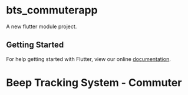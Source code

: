 # bts_commuterapp

A new flutter module project.

## Getting Started

For help getting started with Flutter, view our online
[documentation](https://flutter.dev/).
# Beep Tracking System - Commuter
